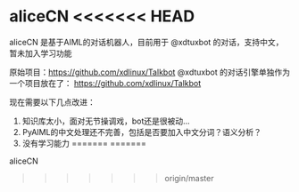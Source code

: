 aliceCN
<<<<<<< HEAD
===
aliceCN 是基于AIML的对话机器人，目前用于 @xdtuxbot 的对话，支持中文，暂未加入学习功能

原始项目：https://github.com/xdlinux/Talkbot
@xdtuxbot 的对话引擎单独作为一个项目放在了： https://github.com/xdlinux/Talkbot

现在需要以下几点改进：
1. 知识库太小，面对无节操调戏，bot还是很被动…
2. PyAIML的中文处理还不完善，包括是否要加入中文分词？语义分析？
3. 没有学习能力
=======
=======

aliceCN
>>>>>>> origin/master

